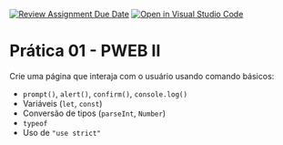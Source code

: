 [![Review Assignment Due Date](https://classroom.github.com/assets/deadline-readme-button-22041afd0340ce965d47ae6ef1cefeee28c7c493a6346c4f15d667ab976d596c.svg)](https://classroom.github.com/a/y4MLvogJ)
[![Open in Visual Studio Code](https://classroom.github.com/assets/open-in-vscode-2e0aaae1b6195c2367325f4f02e2d04e9abb55f0b24a779b69b11b9e10269abc.svg)](https://classroom.github.com/online_ide?assignment_repo_id=20862065&assignment_repo_type=AssignmentRepo)
# Prática 01 - PWEB II

Crie uma página que interaja com o usuário usando comando básicos:  
- `prompt()`, `alert()`, `confirm()`, `console.log()`
- Variáveis (`let`, `const`)
- Conversão de tipos (`parseInt`, `Number`)
- `typeof`
- Uso de `"use strict"`
